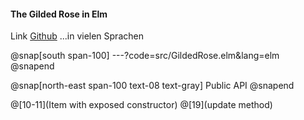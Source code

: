#### The Gilded Rose in Elm

Link [Github](https://github.com/emilybache/GildedRose-Refactoring-Kata) ...in vielen Sprachen

@snap[south span-100]
---?code=src/GildedRose.elm&lang=elm
@snapend

@snap[north-east span-100 text-08 text-gray]
Public API
@snapend

@[10-11](Item with exposed constructor)
@[19](update method)
